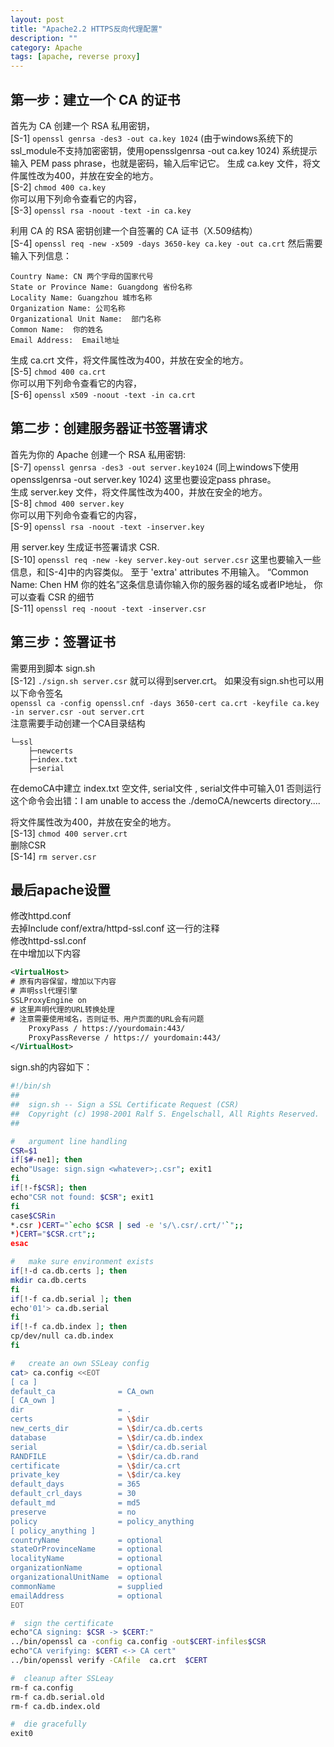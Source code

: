 ```yaml
---
layout: post
title: "Apache2.2 HTTPS反向代理配置"
description: ""
category: Apache
tags: [apache, reverse proxy]
---
```

## 第一步：建立一个 CA 的证书
首先为 CA 创建一个 RSA 私用密钥，  
[S-1] `openssl genrsa -des3 -out ca.key 1024`
(由于windows系统下的ssl_module不支持加密密钥，使用opensslgenrsa -out ca.key 1024)
系统提示输入 PEM pass phrase，也就是密码，输入后牢记它。
生成 ca.key 文件，将文件属性改为400，并放在安全的地方。  
[S-2] `chmod 400 ca.key`   
你可以用下列命令查看它的内容，  
[S-3] `openssl rsa -noout -text -in ca.key`
 
利用 CA 的 RSA 密钥创建一个自签署的 CA 证书（X.509结构）  
[S-4] `openssl req -new -x509 -days 3650-key ca.key -out ca.crt`
然后需要输入下列信息：  
	
	Country Name: CN 两个字母的国家代号
	State or Province Name: Guangdong 省份名称
	Locality Name: Guangzhou 城市名称
	Organization Name: 公司名称
	Organizational Unit Name:  部门名称
	Common Name:  你的姓名
	Email Address:  Email地址
生成 ca.crt 文件，将文件属性改为400，并放在安全的地方。  
[S-5] `chmod 400 ca.crt`   
你可以用下列命令查看它的内容，  
[S-6] `openssl x509 -noout -text -in ca.crt`
 
 
## 第二步：创建服务器证书签署请求
首先为你的 Apache 创建一个 RSA 私用密钥:  
[S-7] `openssl genrsa -des3 -out server.key1024` 
(同上windows下使用opensslgenrsa -out server.key 1024)
这里也要设定pass phrase。  
生成 server.key 文件，将文件属性改为400，并放在安全的地方。  
[S-8] `chmod 400 server.key`  
你可以用下列命令查看它的内容，  
[S-9] `openssl rsa -noout -text -inserver.key `
 
用 server.key 生成证书签署请求 CSR.   
[S-10] `openssl req -new -key server.key-out server.csr` 
这里也要输入一些信息，和[S-4]中的内容类似。
至于 'extra' attributes 不用输入。
“Common Name: Chen HM 你的姓名”这条信息请你输入你的服务器的域名或者IP地址，
你可以查看 CSR 的细节  
[S-11] `openssl req -noout -text -inserver.csr` 
 
## 第三步：签署证书
需要用到脚本 sign.sh   
[S-12] `./sign.sh server.csr` 
就可以得到server.crt。
如果没有sign.sh也可以用以下命令签名  
`openssl ca -config openssl.cnf -days 3650-cert ca.crt -keyfile ca.key -in server.csr -out server.crt`  
注意需要手动创建一个CA目录结构  
	
	└─ssl
    	├─newcerts
    	├─index.txt
    	├─serial
在demoCA中建立 index.txt 空文件, serial文件 , serial文件中可输入01
否则运行这个命令会出错：I am unable to access the ./demoCA/newcerts directory....
 
将文件属性改为400，并放在安全的地方。  
[S-13] `chmod 400 server.crt`   
删除CSR   
[S-14] `rm server.csr `
 
## 最后apache设置
修改httpd.conf  
去掉Include conf/extra/httpd-ssl.conf 这一行的注释  
修改httpd-ssl.conf  
在<VirtualHost>中增加以下内容  
```xml
<VirtualHost>
# 原有内容保留，增加以下内容
# 声明ssl代理引擎
SSLProxyEngine on
# 这里声明代理的URL转换处理
# 注意需要使用域名，否则证书、用户页面的URL会有问题
	ProxyPass / https://yourdomain:443/
	ProxyPassReverse / https:// yourdomain:443/
</VirtualHost>
```
 sign.sh的内容如下：
 ```bash
#!/bin/sh
##
##  sign.sh -- Sign a SSL Certificate Request (CSR)
##  Copyright (c) 1998-2001 Ralf S. Engelschall, All Rights Reserved. 
##

#   argument line handling
CSR=$1
if[$#-ne1]; then
echo"Usage: sign.sign <whatever>;.csr"; exit1
fi
if[!-f$CSR]; then
echo"CSR not found: $CSR"; exit1
fi
case$CSRin
*.csr )CERT="`echo $CSR | sed -e 's/\.csr/.crt/'`";;
*)CERT="$CSR.crt";;
esac

#   make sure environment exists
if[!-d ca.db.certs ]; then
mkdir ca.db.certs
fi
if[!-f ca.db.serial ]; then
echo'01'> ca.db.serial
fi
if[!-f ca.db.index ]; then
cp/dev/null ca.db.index
fi

#   create an own SSLeay config
cat> ca.config <<EOT
[ ca ]
default_ca              = CA_own
[ CA_own ]
dir                     = .
certs                   = \$dir
new_certs_dir           = \$dir/ca.db.certs
database                = \$dir/ca.db.index
serial                  = \$dir/ca.db.serial
RANDFILE                = \$dir/ca.db.rand
certificate             = \$dir/ca.crt
private_key             = \$dir/ca.key
default_days            = 365
default_crl_days        = 30
default_md              = md5
preserve                = no
policy                  = policy_anything
[ policy_anything ]
countryName             = optional
stateOrProvinceName     = optional
localityName            = optional
organizationName        = optional
organizationalUnitName  = optional
commonName              = supplied
emailAddress            = optional
EOT

#  sign the certificate
echo"CA signing: $CSR -> $CERT:"
../bin/openssl ca -config ca.config -out$CERT-infiles$CSR
echo"CA verifying: $CERT <-> CA cert"
../bin/openssl verify -CAfile  ca.crt  $CERT

#  cleanup after SSLeay 
rm-f ca.config
rm-f ca.db.serial.old
rm-f ca.db.index.old

#  die gracefully
exit0
```